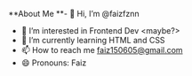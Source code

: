 **About Me
**- 👋 Hi, I’m @faizfznn
- 👀 I’m interested in Frontend Dev <maybe?>
- 🌱 I’m currently learning HTML and CSS
- 📫 How to reach me faiz150605@gmail.com
- 😄 Pronouns: Faiz

<!---
faizfznn/faizfznn is a ✨ special ✨ repository because its `README.md` (this file) appears on your GitHub profile.
You can click the Preview link to take a look at your changes.
--->
